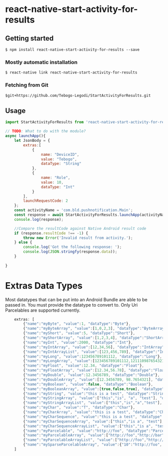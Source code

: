 # react-native-start-activity-for-results

## Getting started

`$ npm install react-native-start-activity-for-results --save`

### Mostly automatic installation

`$ react-native link react-native-start-activity-for-results`

### Fetching from Git
`$git+https://github.com/Tebogo-Legodi/StartActivityForResults.git`

## Usage
```javascript
import StartActivityForResults from 'react-native-start-activity-for-results';

// TODO: What to do with the module?
async launchApp(){
    let JsonBody = {
        extras:[
            {
                name: "DeviceID",
                value: "Tebogo",
                dataType: "String"
            },
            {
                name: "Role",
                value: 10,
                dataType: "Int"
            }
        ],
        launchRequestCode: 2
    };
    const activityName = 'com.bld.pushnotification.Main';
    const response = await StartActivityForResults.launchApp(activityName,JsonBody);
    console.log(response);  

    //Compare the resultCode against Native Android result code
    if (response.resultCode !== -1) {
        throw new Error('Invalid result from activity.');
    } else {
        console.log('Got the following response: ');
        console.log(JSON.stringfy(response.data));
    }
    
}
```

# Extras Data Types

Most datatypes that can be put into an Android Bundle are able to be passed in. You must provide the datatype to convert to.
Only Uri Parcelables are supported currently.
```javascript
	extras: [
		{"name":"myByte", "value":1, "dataType":"Byte"},
		{"name":"myByteArray", "value":[1,0,2,3], "dataType":"ByteArray"},
		{"name":"myShort", "value":5, "dataType":"Short"},
		{"name":"myShortArray", "value":[1,2,3,4], "dataType":"ShortArray"},
		{"name":"myInt", "value":2000, "dataType":"Int"},
		{"name":"myIntArray", "value":[12,34,56], "dataType":"IntArray"},
		{"name":"myIntArrayList", "value":[123,456,789], "dataType":"IntArrayList"},
		{"name":"myLong", "value":123456789101112, "dataType":"Long"},
		{"name":"myLongArray", "value":[123456789101112,121110987654321], "dataType":"LongArray"},
		{"name":"myFloat", "value":12.34, "dataType":"Float"},
		{"name":"myFloatArray", "value":[12.34,56.78], "dataType":"FloatArray"},
		{"name":"myDouble", "value":12.3456789, "dataType":"Double"},
		{"name":"myDoubleArray", "value":[12.3456789, 98.7654321], "dataType":"DoubleArray"},
		{"name":"myBoolean", "value":false, "dataType":"Boolean"},
		{"name":"myBooleanArray", "value":[true,false,true], "dataType":"BooleanArray"},
		{"name":"myString", "value":"this is a test", "dataType":"String"},
		{"name":"myStringArray", "value":["this","is", "a", "test"], "dataType":"StringArray"},
		{"name":"myStringArrayList", "value":["this","is","a","test"], "dataType":"StringArrayList"},
		{"name":"myChar", "value":"T", "dataType":"Char"},
		{"name":"myCharArray", "value":"this is a test", "dataType":"CharArray"},
		{"name":"myCharSequence", "value":"this is a test", "dataType":"CharSequence"},
		{"name":"myCharSequenceArray", "value":["this","is a", "test"], "dataType":"CharSequenceArray"},
		{"name":"myCharSequenceArrayList", "value":["this","is a", "test"], "dataType":"CharSequenceArrayList"},
		{"name":"myParcelable", "value":"http://foo", "dataType":"Parcelable", "paType":"Uri"},
		{"name":"myParcelableArray", "value":["http://foo","http://bar"], "dataType":"ParcelableArray", "paType":"Uri"},
		{"name":"myParcelableArrayList", "value":["http://foo","http://bar"], "dataType":"ParcelableArrayList", "paType":"Uri"},
		{"name":"mySparseParcelableArray", "value":{"10":"http://foo", "-25":"http://bar"}, "dataType":"SparseParcelableArray", "paType":"Uri"},
	]
```
